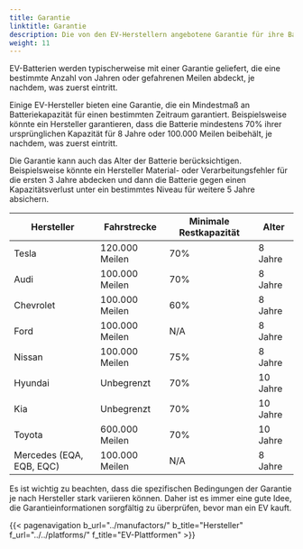 ```yaml
---
title: Garantie
linktitle: Garantie
description: Die von den EV-Herstellern angebotene Garantie für ihre Batterien kann je nach Hersteller und spezifischem Modell des Fahrzeugs variieren.
weight: 11
---
```

<!-- markdownlint-disable MD033 -->

EV-Batterien werden typischerweise mit einer Garantie geliefert, die eine bestimmte Anzahl von Jahren oder gefahrenen Meilen abdeckt, je nachdem, was zuerst eintritt.

Einige EV-Hersteller bieten eine Garantie, die ein Mindestmaß an Batteriekapazität für einen bestimmten Zeitraum garantiert. Beispielsweise könnte ein Hersteller garantieren, dass die Batterie mindestens 70% ihrer ursprünglichen Kapazität für 8 Jahre oder 100.000 Meilen beibehält, je nachdem, was zuerst eintritt.

Die Garantie kann auch das Alter der Batterie berücksichtigen. Beispielsweise könnte ein Hersteller Material- oder Verarbeitungsfehler für die ersten 3 Jahre abdecken und dann die Batterie gegen einen Kapazitätsverlust unter ein bestimmtes Niveau für weitere 5 Jahre absichern.

<table class="table table-striped border">
<thead>
<tr>
    <th>Hersteller</th>
    <th>Fahrstrecke</th>
    <th>Minimale Restkapazität</th>
    <th>Alter</th>
</tr>
</thead>
<tbody>
<tr>
    <td>Tesla</td>
    <td>120.000 Meilen</td>
    <td>70%</td>
    <td>8 Jahre</td>
</tr>
<tr>
    <td>Audi</td>
    <td>100.000 Meilen</td>
    <td>70%</td>
    <td>8 Jahre</td>
</tr>
<tr>
    <td>Chevrolet</td>
    <td>100.000 Meilen</td>
    <td>60%</td>
    <td>8 Jahre</td>
</tr>
<tr>
    <td>Ford</td>
    <td>100.000 Meilen</td>
    <td>N/A</td>
    <td>8 Jahre</td>
</tr>
<tr>
    <td>Nissan</td>
    <td>100.000 Meilen</td>
    <td>75%</td>
    <td>8 Jahre</td>
</tr>
<tr>
    <td>Hyundai</td>
    <td>Unbegrenzt</td>
    <td>70%</td>
    <td>10 Jahre</td>
</tr>
<tr>
    <td>Kia</td>
    <td>Unbegrenzt</td>
    <td>70%</td>
    <td>10 Jahre</td>
</tr>
<tr>
    <td>Toyota</td>
    <td>600.000 Meilen</td>
    <td>70%</td>
    <td>10 Jahre</td>
</tr>
<tr>
    <td>Mercedes (EQA, EQB, EQC)</td>
    <td>100.000 Meilen</td>
    <td>N/A</td>
    <td>8 Jahre</td>
</tr>
</tbody>
</table>

Es ist wichtig zu beachten, dass die spezifischen Bedingungen der Garantie je nach Hersteller stark variieren können. Daher ist es immer eine gute Idee, die Garantieinformationen sorgfältig zu überprüfen, bevor man ein EV kauft.

{{< pagenavigation b_url="../manufactors/" b_title="Hersteller" f_url="../../platforms/" f_title="EV-Plattformen" >}}
